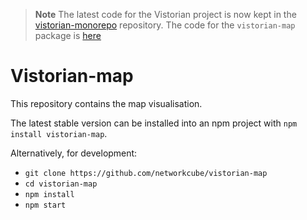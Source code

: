 > **Note**
> The latest code for the Vistorian project is now kept in the [vistorian-monorepo](https://github.com/networkcube/vistorian-monorepo) repository.
> The code for the `vistorian-map` package is [here](https://github.com/networkcube/vistorian-monorepo/tree/master/packages/vistorian-map)

# Vistorian-map

This repository contains the map visualisation. 

The latest stable version can be installed into an npm project with `npm install vistorian-map`.

Alternatively, for development:
* `git clone https://github.com/networkcube/vistorian-map`
* `cd vistorian-map`
* `npm install`
* `npm start`

